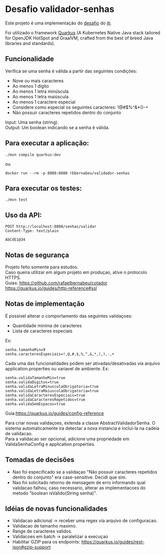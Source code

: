 # Desafio validador-senhas

Este projeto é uma implementação do [desafio](https://github.com/itidigital/backend-challenge) do [iti](https://iti.itau/).

Foi utilizado o framework [Quarkus](https://quarkus.io/) (A Kubernetes Native Java stack tailored for OpenJDK HotSpot and GraalVM, crafted from the best of breed Java libraries and standards). 

## Funcionalidade

Verifica se uma senha é válida a partir das seguintes condições:

- Nove ou mais caracteres
- Ao menos 1 dígito
- Ao menos 1 letra minúscula
- Ao menos 1 letra maiúscula
- Ao menos 1 caractere especial
- Considere como especial os seguintes caracteres: !@#$%^&*()-+
- Não possuir caracteres repetidos dentro do conjunto

Input: Uma senha (string). \
Output: Um boolean indicando se a senha é válida.

## Para executar a aplicação:

```shell script
./mvn compile quarkus:dev
```
ou
```shell script
docker run --rm -p 8080:8080 rbbernabeu/validador-senhas
```

## Para executar os testes:

```shell script
./mvn test
```

## Uso da API:

```
POST http://localhost:8080/senhas/validar
Content-Type: text/plain

AbCdE1@34
```

## Notas de segurança

Projeto feito somente para estudos. \
Caso queira utilizar em algum projeto em produçao, ative o protocolo HTTPS. \
Guias: https://github.com/rafaelbernabeu/cotador \
https://quarkus.io/guides/http-reference#ssl

## Notas de implementação

É possivel alterar o comportamento das seguintes validaçoes:
- Quantidade minima de caracteres
- Lista de caracteres especiais

Ex:
```
senha.tamanhoMin=9
senha.caracteresEspeciais=!,@,#,$,%,^,&,*,(,),-,+
```

Cada uma das funcionalidades podem ser ativadas/desativadas via arquivo application.properties ou variavel de ambiente.
Ex:
```
senha.validaTamanhoMin=true
senha.validaDigitos=true
senha.validaLetraMinusculaObrigatoria=true
senha.validaLetraMaiusculaObrigatoria=true
senha.validaCaracteresEspeciais=true
senha.validaCaracteresRepetidos=true
senha.validaSemEspacos=true
```
Guia:https://quarkus.io/guides/config-reference

Para criar novas validaçoes, extenda a classe AbstractValidadorSenha. O sistema automaticamente ira detectar a nova instancia e inclui-la na cadeia de validacao. \
Para a validacao ser opcional, adicione uma propriedade em ValidaSenhaConfig e application.properties.

## Tomadas de decisões
- Nao foi especificado se a validaçao "Não possuir caracteres repetidos dentro do conjunto" era case-sensitive. Decidi que sim.
- Nao foi solicitado retorno de mensagem de erro informando qual validacao falhou, caso necessario, alterar as implementacoes do metodo "boolean isValido(String senha)".


## Idéias de novas funcionalidades
- Validacao adicional -> receber uma regex via arquivo de configuracao.
- Validacao de tamanho maximo.
- Range de caracteres validos.
- Validacoes em batch -> paralelizar a execuçao
- Habilitar GZIP para os endpoints: https://quarkus.io/guides/rest-json#gzip-support
